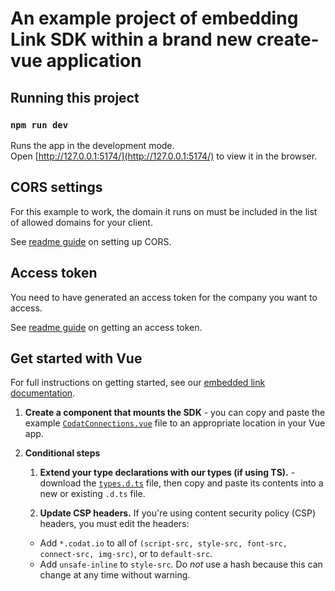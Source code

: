 # An example project of embedding Link SDK within a brand new create-vue application

## Running this project

### `npm run dev`

Runs the app in the development mode.\
Open [http://127.0.0.1:5174/](http://127.0.0.1:5174/) to view it in the browser.

## CORS settings

For this example to work, the domain it runs on must be included in the list of allowed domains for your client.

See <a href="https://github.com/codatio/sdk-connections/tree/main#set-cors-domains" target="_blank">readme guide</a> on setting up CORS.

## Access token

You need to have generated an access token for the company you want to access.

See <a href="https://github.com/codatio/sdk-connections/tree/main#generate-access-token" target="_blank">readme guide</a> on getting an access token.

## Get started with Vue

For full instructions on getting started, see our [embedded link documentation](https://docs.codat.io/auth-flow/authorize-embedded-link#get-started).

1. **Create a component that mounts the SDK** - you can copy and paste the example <a href="./src/components/CodatConnections.vue" target="_blank">`CodatConnections.vue`</a> file to an appropriate location in your Vue app.
2. **Conditional steps**

   1. **Extend your type declarations with our types (if using TS).** - download the <a href="https://github.com/codatio/sdk-conenctions/blob/main/snippets/types.d.ts" target="_blank"> `types.d.ts`</a> file, then copy and paste its contents into a new or existing `.d.ts` file.

   3. **Update CSP headers.** If you're using content security policy (CSP) headers, you must edit the headers:

   - Add `*.codat.io` to all of `(script-src, style-src, font-src, connect-src, img-src)`, or to `default-src`.
   - Add `unsafe-inline` to `style-src`. Do _not_ use a hash because this can change at any time without warning.
